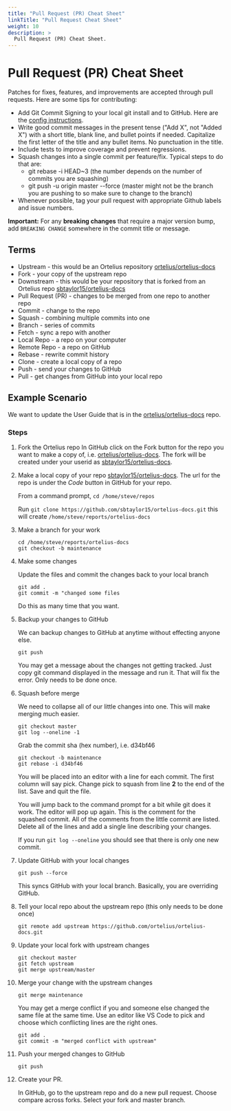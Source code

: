 ```yaml
---
title: "Pull Request (PR) Cheat Sheet"
linkTitle: "Pull Request Cheat Sheet"
weight: 10
description: >
  Pull Request (PR) Cheat Sheet.
---
```


# Pull Request (PR) Cheat Sheet

Patches for fixes, features, and improvements are accepted through pull requests. Here are some tips for contributing:

* Add Git Commit Signing to your local git install and to GitHub.  Here are the [config instructions](https://blog.petehouston.com/sign-git-commits/).
* Write good commit messages in the present tense ("Add X", not "Added X") with a short title, blank line, and bullet points if needed. Capitalize the first letter of the title and any bullet items. No punctuation in the title.
* Include tests to improve coverage and prevent regressions.
* Squash changes into a single commit per feature/fix. 
 Typical steps to do that are:
    - git rebase -i HEAD~3 (the number depends on the number of commits you are squashing)
    - git push -u origin master --force (master might not be the branch you are pushing to so make sure to change to the 
 branch)
* Whenever possible, tag your pull request with appropriate Github labels and issue numbers.

**Important:** For any **breaking changes** that require a major version bump, add `BREAKING CHANGE` somewhere in the commit title or message.

## Terms

- Upstream - this would be an Ortelius repository [ortelius/ortelius-docs](https://github.com/ortelius/ortelius-docs)
- Fork - your copy of the upstream repo
- Downstream - this would be your repository that is forked from an Ortelius repo [sbtaylor15/ortelius-docs](https://github.com/sbtaylor15/ortelius-docs)
- Pull Request (PR) - changes to be merged from one repo to another repo
- Commit - change to the repo
- Squash - combining multiple commits into one
- Branch - series of commits
- Fetch - sync a repo with another
- Local Repo - a repo on your computer
- Remote Repo - a repo on GitHub
- Rebase - rewrite commit history
- Clone - create a local copy of a repo
- Push - send your changes to GitHub
- Pull - get changes from GitHub into your local repo

## Example Scenario

We want to update the User Guide that is in the [ortelius/ortelius-docs](https://github.com/ortelius/ortelius-docs) repo.

### Steps

1) Fork the Ortelius repo
   In GitHub click on the Fork button for the repo you want to make a copy of, i.e. [ortelius/ortelius-docs](https://github.com/ortelius/ortelius-docs).  The fork will be created under
   your userid as [sbtaylor15/ortelius-docs](https://github.com/sbtaylor15/ortelius-docs).

2) Make a local copy of your repo [sbtaylor15/ortelius-docs](https://github.com/sbtaylor15/ortelius-docs). The url for the repo is under the *Code* button in GitHub for your repo.

   From a command prompt, `cd /home/steve/repos`

   Run `git clone https://github.com/sbtaylor15/ortelius-docs.git` this will create `/home/steve/reports/ortelius-docs`

3) Make a branch for your work

   ```
   cd /home/steve/reports/ortelius-docs
   git checkout -b maintenance
   ``` 

4) Make some changes

   Update the files and commit the changes back to your local branch

   ```
   git add .
   git commit -m "changed some files
   ```

   Do this as many time that you want.

5) Backup your changes to GitHub

   We can backup changes to GitHub at anytime without effecting anyone else.

   ```
   git push
   ```

   You may get a message about the changes not getting tracked.  Just copy git command
   displayed in the message and run it.  That will fix the error. Only needs to be done once.

6) Squash before merge

   We need to collapse all of our little changes into one.  This will make merging much easier.

   ```
   git checkout master
   git log --oneline -1
   ``` 

   Grab the commit sha (hex number), i.e. d34bf46

   ```
   git checkout -b maintenance
   git rebase -i d34bf46
   ```

   You will be placed into an editor with a line for each commit.  The first column will say 
   pick.  Change pick to squash from line **2** to the end of the list.  Save and quit the file.

   You will jump back to the command prompt for a bit while git does it work.  The editor will
   pop up again.  This is the comment for the squashed commit.  All of the comments from the
   little commit are listed.  Delete all of the lines and add a single line describing your
   changes.

   If you run `git log --oneline` you should see that there is only one new commit.

7) Update GitHub with your local changes

    ```
    git push --force
    ```

    This syncs GitHub with your local branch.  Basically, you are overriding GitHub.

8) Tell your local repo about the upstream repo (this only needs to be done once)

   ```
   git remote add upstream https://github.com/ortelius/ortelius-docs.git
   ```

9) Update your local fork with upstream changes

   ```
   git checkout master
   git fetch upstream
   git merge upstream/master
   ```

10) Merge your change with the upstream changes

    ```
    git merge maintenance
    ```

    You may get a merge conflict if you and someone else changed the same file at the 
    same time.  Use an editor like VS Code to pick and choose which conflicting lines
    are the right ones.

    ```
    git add .
    git commit -m "merged conflict with upstream"
    ```

11) Push your merged changes to GitHub

    ```
    git push
    ```

12) Create your PR.

    In GitHub, go to the upstream repo and do a new pull request.  Choose compare across
    forks.  Select your fork and master branch.
